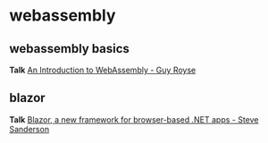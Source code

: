 # webassembly

## webassembly basics

**Talk** [An Introduction to WebAssembly - Guy Royse](https://www.youtube.com/watch?v=jxf8uaOOu48&list=PL03Lrmd9CiGe9QtFC8LRRqknzpKgcrWpe&index=70&t=0s)

## blazor

**Talk** [Blazor, a new framework for browser-based .NET apps - Steve Sanderson](https://www.youtube.com/watch?v=uW-Kk7Qpv5U&list=PL03Lrmd9CiGe9QtFC8LRRqknzpKgcrWpe&index=167&t=0s)